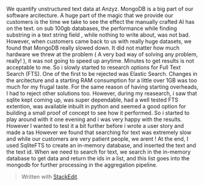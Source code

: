 We quantify unstructured text data at Anzyz. 
MongoDB is a big part of our software arcitecture. A huge part of the magic that we provide our customers is the time we take to see the effect the manually crafted AI has on the text. on sub 100gb databases, the performance while finding substring in a text string field , while nothing to write about, was not bad. However, when customers came back to us with really huge datasets, we found that MongoDB really slowed down. It did not matter how much hardware we threw at the problem ( A very bad way of solving any problem, really! ), it was not going to speed up anytime.
Minutes to get results is not acceptable to me. So i slowly started to research options for Full Text Search (FTS). One of the first to be rejected was Elastic Search. Changes in the arcitecture and a starting RAM consumption for a little over 1GB was too much for my frugal taste. For the same reason of having starting overheads, I had to reject other solutions too. However, during my reasearch, i saw that sqlite kept coming up, was super dependable, had a well tested FTS extention, was available inbuilt in python and seemed a good option for building a small proof of concept to see how it performed. So i started to play around with it one evening and i was very happy with the results. However I wanted to test it a bit further before i wrote a user story and made a tas
However we found that searching for text was extremely slow and while our customers are very patient people, we arent ! At the end, I used SqliteFTS to create an in-memory database, and inserted the text and the text id. When we need to search for text, we search in the in-memory database to get data and return the ids in a list, and this list goes into the mongodb for further processing in the aggregation pipeline.

> Written with [StackEdit](https://stackedit.io/).
<!--stackedit_data:
eyJoaXN0b3J5IjpbMTg1NDIwOTgzNywxNjgxOTkyNTk4LDIwNj
YyMzAyNTksLTUyMjUwODk5MCwxNzMxMjg4MzE3LDMyNjU4ODM4
LC0xOTQxMjA1MjA5LC0zNzIxMjQxNTEsMjI1NzkwOTI2LDczMD
k5ODExNl19
-->